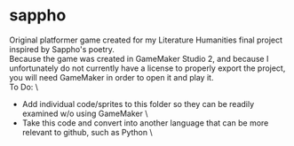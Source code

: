 # sappho
Original platformer game created for my Literature Humanities final project inspired by Sappho's poetry. \
Because the game was created in GameMaker Studio 2, and because I unfortunately do not currently have a license to properly export the project, you will need GameMaker in order to open it and play it. \
To Do: \
- Add individual code/sprites to this folder so they can be readily examined w/o using GameMaker \
- Take this code and convert into another language that can be more relevant to github, such as Python \
